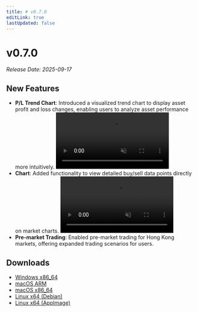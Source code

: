 ```yaml
---
title: # v0.7.0
editLink: true
lastUpdated: false
---
```


# v0.7.0 

_Release Date: 2025-09-17_

## New Features

- **P/L Trend Chart**: Introduced a visualized trend chart to display asset profit and loss changes, enabling users to analyze asset performance more intuitively.
  <video src="https://assets.lbctrl.com/uploads/e59c7b06-856b-45ac-b95f-9698b33da516/profitloss-trend-chart1.mp4" type="video/mp4" autoplay muted loop>Your browser does not support the video tag.</video>
- **Chart**: Added functionality to view detailed buy/sell data points directly on market charts.
  <video src="https://assets.lbctrl.com/uploads/b9e759b1-42d9-4c9d-a327-bad6e5880a24/chart-buy-sell-detail.mp4" type="video/mp4" autoplay muted loop>Your browser does not support the video tag.</video>
- **Pre-market Trading**: Enabled pre-market trading for Hong Kong markets, offering expanded trading scenarios for users.

## Downloads

- [Windows x86_64](https://assets.lbkrs.com/github/release/longbridge-desktop/stable/longbridge-v0.7.0-windows-x86_64.exe)
- [macOS ARM](https://assets.lbkrs.com/github/release/longbridge-desktop/stable/longbridge-v0.7.0-macos-aarch64.dmg)
- [macOS x86_64](https://assets.lbkrs.com/github/release/longbridge-desktop/stable/longbridge-v0.7.0-macos-x86_64.dmg)
- [Linux x64 (Debian)](https://assets.lbkrs.com/github/release/longbridge-desktop/stable/longbridge-v0.7.0-linux-x86_64.deb)
- [Linux x64 (AppImage)](https://assets.lbkrs.com/github/release/longbridge-desktop/stable/longbridge-v0.7.0-linux-x86_64.AppImage)